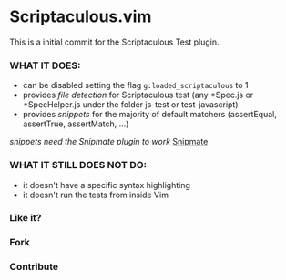 # Scriptaculous.vim

This is a initial commit for the Scriptaculous Test plugin.

### WHAT IT DOES:
* can be disabled setting the flag `g:loaded_scriptaculous` to 1
* provides *file detection* for Scriptaculous test (any *Spec.js or *SpecHelper.js under the folder js-test or test-javascript)
* provides *snippets* for the majority of default matchers (assertEqual, assertTrue, assertMatch, ...)

 *snippets need the Snipmate plugin to work* [Snipmate](https://github.com/garbas/vim-snipmate "Snipmate")

### WHAT IT STILL DOES NOT DO:
* it doesn't have a specific syntax highlighting
* it doesn't run the tests from inside Vim

### Like it?
### Fork
### Contribute
